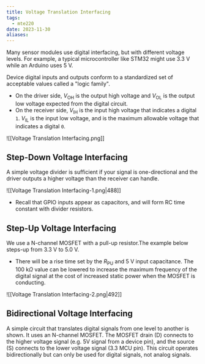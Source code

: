 ```yaml
---
title: Voltage Translation Interfacing
tags:
  - mte220
date: 2023-11-30
aliases:
---
```

Many sensor modules use digital interfacing, but with different voltage levels. For example, a typical microcontroller like STM32 might use $3.3\text{ V}$ while an Arduino uses $5 \text{ V}$. 

Device digital inputs and outputs conform to a standardized set of acceptable values called a "logic family".
- On the driver side, $V_{\text{OH}}$ is the output high voltage and $V_{\text{OL}}$ is the output low voltage expected from the digital circuit.
- On the receiver side, $V_{\text{IH}}$ is the input high voltage that indicates a digital `1`. $V_{\text{IL}}$ is the input low voltage, and is the maximum allowable voltage that indicates a digital `0`.

![[Voltage Translation Interfacing.png]]

## Step-Down Voltage Interfacing
A simple voltage divider is sufficient if your signal is one-directional and the driver outputs a higher voltage than the receiver can handle.

![[Voltage Translation Interfacing-1.png|488]]

- Recall that GPIO inputs appear as capacitors, and will form RC time constant with divider resistors.
## Step-Up Voltage Interfacing
We use a N-channel MOSFET with a pull-up resistor.The example below steps-up from 3.3 V to 5.0 V. 
- There will be a rise time set by the $R_{\text{PU}}$ and $5\text{ V}$ input capacitance. The $100\text{ k} \Omega$ value can be lowered to increase the maximum frequency of the digital signal at the cost of increased static power when the MOSFET is conducting.

![[Voltage Translation Interfacing-2.png|492]]

## Bidirectional Voltage Interfacing
A simple circuit that translates digital signals from one level to another is shown. It uses an N-channel MOSFET. The MOSFET drain (D) connects to the higher voltage signal (e.g. 5V signal from a device pin), and the source (S) connects to the lower voltage signal (3.3 MCU pin). This circuit operates bidirectionally but can only be used for digital signals, not analog signals.